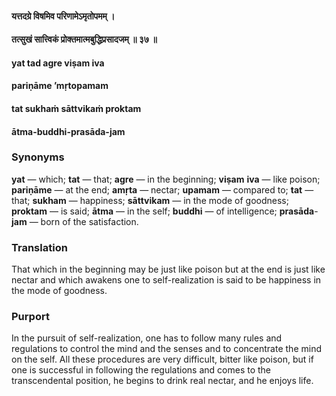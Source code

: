 #### यत्तदग्रे विषमिव परिणामेऽमृतोपमम् ।
#### तत्सुखं सात्त्विकं प्रोक्तमात्मबुद्धिप्रसादजम् ॥ ३७ ॥

#### yat tad agre viṣam iva
#### pariṇāme ’mṛtopamam
#### tat sukhaṁ sāttvikaṁ proktam
#### ātma-buddhi-prasāda-jam

### Synonyms

**yat** — which; **tat** — that; **agre** — in the beginning; **viṣam** **iva** — like poison; **pariṇāme** — at the end; **amṛta** — nectar; **upamam** — compared to; **tat** — that; **sukham** — happiness; **sāttvikam** — in the mode of goodness; **proktam** — is said; **ātma** — in the self; **buddhi** — of intelligence; **prasāda**-**jam** — born of the satisfaction.

### Translation

That which in the beginning may be just like poison but at the end is just like nectar and which awakens one to self-realization is said to be happiness in the mode of goodness.

### Purport

In the pursuit of self-realization, one has to follow many rules and regulations to control the mind and the senses and to concentrate the mind on the self. All these procedures are very difficult, bitter like poison, but if one is successful in following the regulations and comes to the transcendental position, he begins to drink real nectar, and he enjoys life.